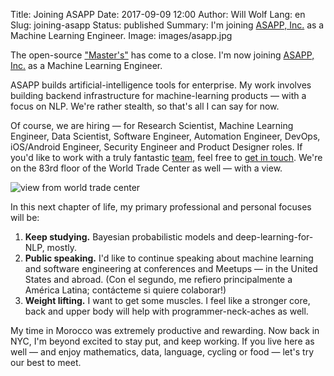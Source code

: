 Title: Joining ASAPP
Date: 2017-09-09 12:00
Author: Will Wolf
Lang: en
Slug: joining-asapp
Status: published
Summary: I'm joining [ASAPP, Inc.](https://www.asapp.com/) as a Machine Learning Engineer.
Image: images/asapp.jpg

The open-source ["Master's"](http://willwolf.io/2016/07/29/my-open-source-machine-learning-masters-in-casablanca-morocco/) has come to a close. I'm now joining [ASAPP, Inc.](https://www.asapp.com/) as a Machine Learning Engineer.

ASAPP builds artificial-intelligence tools for enterprise. My work involves building backend infrastructure for machine-learning products — with a focus on NLP. We're rather stealth, so that's all I can say for now.

Of course, we are hiring — for Research Scientist, Machine Learning Engineer, Data Scientist, Software Engineer, Automation Engineer, DevOps, iOS/Android Engineer, Security Engineer and Product Designer roles. If you'd like to work with a truly fantastic [team](https://www.asapp.com/team/), feel free to [get in touch](mailto:will@asapp.com). We're on the 83rd floor of the World Trade Center as well — with a view.

![view from world trade center]({static}/images/world_trade_center.jpg)

In this next chapter of life, my primary professional and personal focuses will be:

1. **Keep studying.** Bayesian probabilistic models and deep-learning-for-NLP, mostly.
2. **Public speaking.** I'd like to continue speaking about machine learning and software engineering at conferences and Meetups — in the United States and abroad. (Con el segundo, me refiero principalmente a América Latina; contácteme si quiere colaborar!)
3. **Weight lifting.** I want to get some muscles. I feel like a stronger core, back and upper body will help with programmer-neck-aches as well.

My time in Morocco was extremely productive and rewarding. Now back in NYC, I'm beyond excited to stay put, and keep working. If you live here as well — and enjoy mathematics, data, language, cycling or food — let's try our best to meet.
